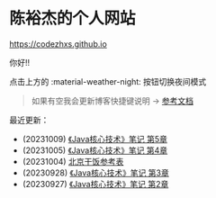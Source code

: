 # 陈裕杰的个人网站

<https://codezhxs.github.io>

你好!!

点击上方的 :material-weather-night: 按钮切换夜间模式

> 如果有空我会更新博客快捷键说明 -> [参考文档](https://squidfunk.github.io/mkdocs-material/setup/setting-up-navigation/#keyboard-shortcuts-mkdocsyml)

最近更新：

- (20231009) [《Java核心技术》笔记 第5章](./dev/java/CoreJava/ch05.md)
- (20231005) [《Java核心技术》笔记 第4章](./dev/java/CoreJava/ch04.md)
- (20231004) [北京干饭参考表](./others/BJ_food.md)
- (20230928) [《Java核心技术》笔记 第3章](./dev/java/CoreJava/ch03.md)
- (20230927) [《Java核心技术》笔记 第2章](./dev/java/CoreJava/ch02.md)


